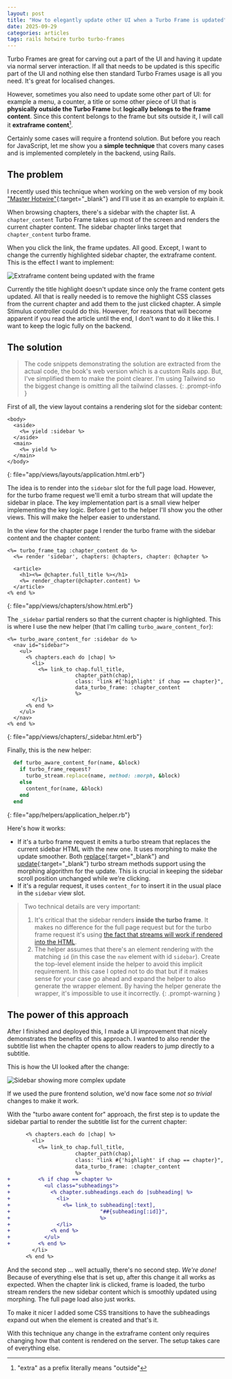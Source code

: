 ```yaml
---
layout: post
title: "How to elegantly update other UI when a Turbo Frame is updated"
date: 2025-09-29
categories: articles
tags: rails hotwire turbo turbo-frames
---
```


Turbo Frames are great for carving out a part of the UI and having it update via normal server interaction. If all that needs to be updated is this specific part of the UI and nothing else then standard Turbo Frames usage is all you need. It's great for localised changes.

However, sometimes you also need to update some other part of UI: for example a menu, a counter, a title or some other piece of UI that is **physically outside the Turbo Frame** but **logically belongs to the frame content**. Since this content belongs to the frame but sits outside it, I will call it **extraframe content**[^1].

Certainly some cases will require a frontend solution. But before you reach for JavaScript, let me show you a **simple technique** that covers many cases and is implemented completely in the backend, using Rails.

## The problem

I recently used this technique when working on the web version of my book ["Master Hotwire"](https://masterhotwire.com/){:target="_blank"} and I'll use it as an example to explain it.

When browsing chapters, there's a sidebar with the chapter list. A `chapter_content` Turbo Frame takes up most of the screen and renders the current chapter content. The sidebar chapter links target that `chapter_content` turbo frame.

When you click the link, the frame updates. All good. Except, I want to change the currently highlighted sidebar chapter, the extraframe content. This is the effect I want to implement:

![Extraframe content being updated with the frame](/assets/img/posts/extraframe.gif)

Currently the title highlight doesn't update since only the frame content gets updated. All that is really needed is to remove the highlight CSS classes from the current chapter and add them to the just clicked chapter. A simple Stimulus controller could do this. However, for reasons that will become apparent if you read the article until the end, I don't want to do it like this. I want to keep the logic fully on the backend.

## The solution

> The code snippets demonstrating the solution are extracted from the actual code, the book's web version which is a custom Rails app. But, I've simplified them to make the point clearer. I'm using Tailwind so the biggest change is omitting all the tailwind classes.
{: .prompt-info }

First of all, the view layout contains a rendering slot for the sidebar content:
```erb
<body>
  <aside>
    <%= yield :sidebar %>
  </aside>
  <main>
    <%= yield %>
  </main>
</body>
```
{: file="app/views/layouts/application.html.erb"}

The idea is to render into the `sidebar` slot for the full page load. However, for the turbo frame request we'll emit a turbo stream that will update the sidebar in place. The key implementation part is a small view helper implementing the key logic. Before I get to the helper I'll show you the other views. This will make the helper easier to understand.

In the view for the chapter page I render the turbo frame with the sidebar content and the chapter content:
```erb
<%= turbo_frame_tag :chapter_content do %>
  <%= render 'sidebar', chapters: @chapters, chapter: @chapter %>

  <article>
    <h1><%= @chapter.full_title %></h1>
    <%= render_chapter(@chapter.content) %>
  </article>
<% end %>
```
{: file="app/views/chapters/show.html.erb"}

The `_sidebar` partial renders so that the current chapter is highlighted. This is where I use the new helper (that I'm calling  `turbo_aware_content_for`):
```erb
<%= turbo_aware_content_for :sidebar do %>
  <nav id="sidebar">
    <ul>
      <% chapters.each do |chap| %>
        <li>
          <%= link_to chap.full_title,
                      chapter_path(chap),
                      class: "link #{'highlight' if chap == chapter}",
                      data_turbo_frame: :chapter_content
                      %>
        </li>
      <% end %>
    </ul>
  </nav>
<% end %>
```
{: file="app/views/chapters/_sidebar.html.erb"}

Finally, this is the new helper:
```ruby
  def turbo_aware_content_for(name, &block)
    if turbo_frame_request?
      turbo_stream.replace(name, method: :morph, &block)
    else
      content_for(name, &block)
    end
  end
```
{: file="app/helpers/application_helper.rb"}

Here's how it works:
- If it's a turbo frame request it emits a turbo stream that replaces the current sidebar HTML with the new one. It uses morphing to make the update smoother. Both [replace](https://turbo.hotwired.dev/reference/streams#replace){:target="_blank"} and [update](https://turbo.hotwired.dev/reference/streams#update){:target="_blank"} turbo stream methods support using the morphing algorithm for the update. This is crucial in keeping the sidebar scroll position unchanged while we're clicking.
- If it's a regular request, it uses `content_for` to insert it in the usual place in the `sidebar` view slot.

> Two technical details are very important:
> 1. It's critical that the sidebar renders **inside the turbo frame**. It makes no difference for the full page request but for the turbo frame request it's using [the fact that streams will work if rendered into the HTML](/articles/stream-actions-inside-regular-html).
> 2. The helper assumes that there's an element rendering with the matching `id` (in this case the `nav` element with id `sidebar`). Create the top-level element inside the helper to avoid this implicit requirement. In this case I opted not to do that but if it makes sense for your case go ahead and expand the helper to also generate the wrapper element. By having the helper generate the wrapper, it's impossible to use it incorrectly.
{: .prompt-warning }

## The power of this approach

After I finished and deployed this, I made a UI improvement that nicely demonstrates the benefits of this approach. I wanted to also render the subtitle list when the chapter opens to allow readers to jump directly to a subtitle.

This is how the UI looked after the change:

![Sidebar showing more complex update](/assets/img/posts/extraframe-improved.gif)

If we used the pure frontend solution, we'd now face some *not so trivial* changes to make it work.

With the "turbo aware content for" approach, the first step is to update the sidebar partial to render the subtitle list for the current chapter:
```diff
      <% chapters.each do |chap| %>
        <li>
          <%= link_to chap.full_title,
                      chapter_path(chap),
                      class: "link #{'highlight' if chap == chapter}",
                      data_turbo_frame: :chapter_content
                      %>
+         <% if chap == chapter %>
+           <ul class="subheadings">
+             <% chapter.subheadings.each do |subheading| %>
+               <li>
+                 <%= link_to subheading[:text],
+                             "##{subheading[:id]}",
+                             %>
+               </li>
+             <% end %>
+           </ul>
+         <% end %>
        </li>
      <% end %>
```

And the second step ... well actually, there's no second step. *We're done!* Because of everything else that is set up, after this change it all works as expected. When the chapter link is clicked, frame is loaded, the turbo stream renders the new sidebar content which is smoothly updated using morphing. The full page load also just works.

To make it nicer I added some CSS transitions to have the subheadings expand out when the element is created and that's it.

With this technique any change in the extraframe content only requires changing how that content is rendered on the server. The setup takes care of everything else.

[^1]: "extra" as a prefix literally means "outside"
